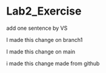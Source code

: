 # Lab2\_Exercise

add one sentence by VS

I made this change on branch1

I made this change on main

i made this change made from github
